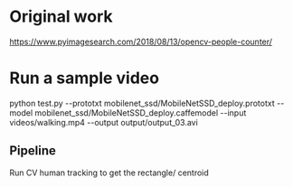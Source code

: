 # Original work
https://www.pyimagesearch.com/2018/08/13/opencv-people-counter/

# Run a sample video
python test.py --prototxt mobilenet_ssd/MobileNetSSD_deploy.prototxt --model mobilenet_ssd/MobileNetSSD_deploy.caffemodel --input videos/walking.mp4 --output output/output_03.avi

## Pipeline 
Run CV human tracking to get the rectangle/ centroid